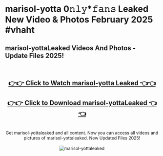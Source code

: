 # marisol-yotta 0𝚗𝚕𝚢*𝚏𝚊𝚗𝚜 Leaked New Video & Photos February 2025 #vhaht

<h2>marisol-yottaLeaked Videos And Photos - Update Files 2025!</h2>
<br>
<div align="center">
<h2><a href="https://mediaupload.pro?title=marisol-yotta&ref=11F" rel="nofollow">👉👉 Click to Watch marisol-yotta Leaked 👈👈</a></h2>
<h2><a href="https://mediaupload.pro?title=marisol-yotta&ref=11F" rel="nofollow">👉👉 Click to Download marisol-yottaLeaked 👈👈</a></h2>
<br>
Get marisol-yottaleaked and all content. Now you can access all videos and pictures of marisol-yottaleaked. New Updated Files 2025!
<br>
<br>
<a href="https://mediaupload.pro?title=marisol-yotta&ref=11F" rel="nofollow" data-target="animated-image.originalLink"><img src="https://i.ibb.co/Gkj2r4b/banner.png" alt="marisol-yottaleaked" style="max-width: 100%; display: inline-block;" data-target="animated-image.originalImage"></a>
</div>
<br>

